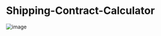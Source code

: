 # Shipping-Contract-Calculator

![image](https://github.com/user-attachments/assets/9e01f473-7ea0-4f19-a3c3-4f21dc6b6cb8)
